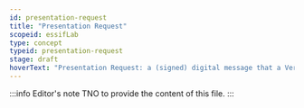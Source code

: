 ```yaml
---
id: presentation-request
title: "Presentation Request"
scopeid: essifLab
type: concept
typeid: presentation-request
stage: draft
hoverText: "Presentation Request: a (signed) digital message that a Verifier component sends to a Holder component asking for data from one or more Verifiable Credentials."
---
```


:::info Editor's note
TNO to provide the content of this file.
:::
